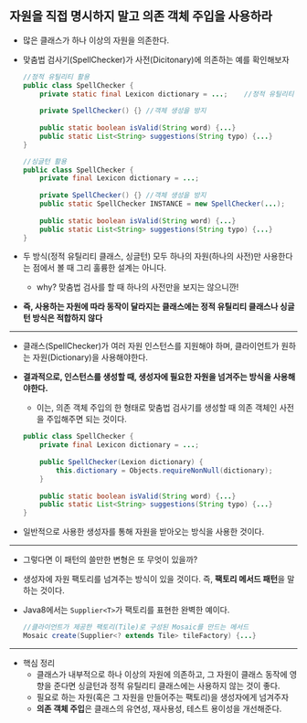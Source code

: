 ## 자원을 직접 명시하지 말고 의존 객체 주입을 사용하라

- 많은 클래스가 하나 이상의 자원을 의존한다.

- 맞춤법 검사기(SpellChecker)가 사전(Dicitonary)에 의존하는 예를 확인해보자

  ```java
  //정적 유틸리티 활용
  public class SpellChecker {
      private static final Lexicon dictionary = ...;	//정적 유틸리티
      
      private SpellChecker() {}	//객체 생성을 방지
      
      public static boolean isValid(String word) {...}
      public static List<String> suggestions(String typo) {...}
  }
  
  //싱글턴 활용
  public class SpellChecker {
      private final Lexicon dictionary = ...;
      
      private SpellChecker() {}	//객체 생성을 방지
      public static SpellChecker INSTANCE = new SpellChecker(...);
      
      public static boolean isValid(String word) {...}
      public static List<String> suggestions(String typo) {...}
  }
  ```

- 두 방식(정적 유틸리티 클래스, 싱글턴) 모두 하나의 자원(하나의 사전)만 사용한다는 점에서 볼 때 그리 훌륭한 설계는 아니다.

  - why? 맞춤법 검사를 할 때 하나의 사전만을 보지는 않으니깐!

- **즉, 사용하는 자원에 따라 동작이 달라지는 클래스에는 정적 유틸리티 클래스나 싱글턴 방식은 적합하지 않다**

---

- 클래스(SpellChecker)가 여러 자원 인스턴스를 지원해야 하며, 클라이언트가 원하는 자원(Dictionary)을 사용해야한다.

- **결과적으로, 인스턴스를 생성할 때, 생성자에 필요한 자원을 넘겨주는 방식을 사용해야한다.**

  - 이는, 의존 객체 주입의 한 형태로 맞춤법 검사기를 생성할 때 의존 객체인 사전을 주입해주면 되는 것이다.

  ```java
  public class SpellChecker {
      private final Lexicon dictionary = ...;
      
      public SpellChecker(Lexion dictionary) {
          this.dictionary = Objects.requireNonNull(dictionary);
      }
      
      public static boolean isValid(String word) {...}
      public static List<String> suggestions(String typo) {...}
  }
  ```

- 일반적으로 사용한 생성자를 통해 자원을 받아오는 방식을 사용한 것이다.

---

- 그렇다면 이 패턴의 쓸만한 변형은 또 무엇이 있을까?

- 생성자에 자원 팩토리를 넘겨주는 방식이 있을 것이다. 즉, **팩토리 메서드 패턴**을 말하는 것이다.

- Java8에서는 `Supplier<T>`가 팩토리를 표현한 완벽한 예이다.

  ```java
  //클라이언트가 제공한 팩토리(Tile)로 구성된 Mosaic를 만드는 메서드
  Mosaic create(Supplier<? extends Tile> tileFactory) {...}
  ```

---

- 핵심 정리
  - 클래스가 내부적으로 하나 이상의 자원에 의존하고, 그 자원이 클래스 동작에 영향을 준다면 싱글턴과 정적 유틸리티 클래스에는 사용하지 않는 것이 좋다.
  - 필요로 하는 자원(혹은 그 자원을 만들어주는 팩토리)을 생성자에게 넘겨주자
  - **의존 객체 주입**은 클래스의 유연성, 재사용성, 테스트 용이성을 개선해준다.